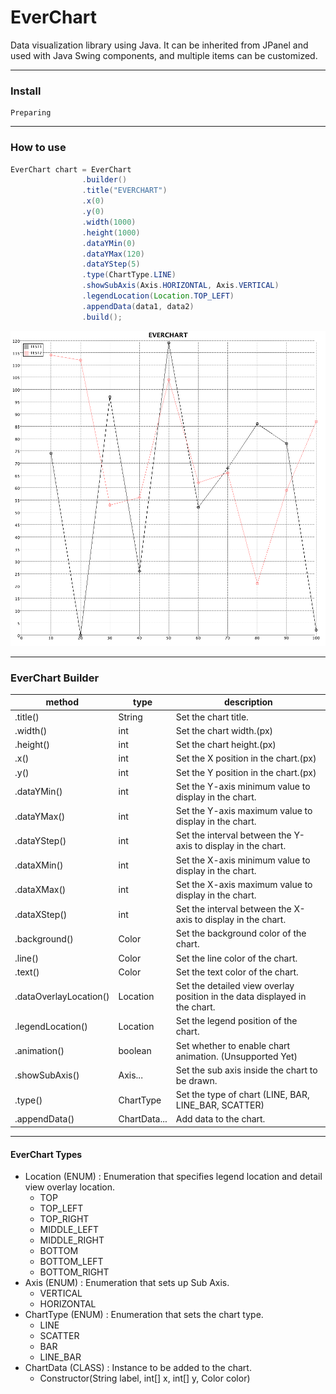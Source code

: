 # EverChart
Data visualization library using Java. It can be inherited from JPanel and used with Java Swing components, and multiple items can be customized.

---

### Install

```
Preparing
```

---

### How to use

```java
EverChart chart = EverChart
                .builder()
                .title("EVERCHART")
                .x(0)
                .y(0)
                .width(1000)
                .height(1000)
                .dataYMin(0)
                .dataYMax(120)
                .dataYStep(5)
                .type(ChartType.LINE)
                .showSubAxis(Axis.HORIZONTAL, Axis.VERTICAL)
                .legendLocation(Location.TOP_LEFT)
                .appendData(data1, data2)
                .build();
```

![PREVIEW](https://github.com/jy2694/EverChart/blob/main/README-EXAMPLE.png?raw=true)

---

### EverChart Builder

| method                 | type         | description                                                                |
|------------------------|--------------|----------------------------------------------------------------------------|
| .title()               | String       | Set the chart title.                                                       |
| .width()               | int          | Set the chart width.(px)                                                   |
| .height()              | int          | Set the chart height.(px)                                                  |
| .x()                   | int          | Set the X position in the chart.(px)                                       |
| .y()                   | int          | Set the Y position in the chart.(px)                                       |
| .dataYMin()            | int          | Set the Y-axis minimum value to display in the chart.                      |
| .dataYMax()            | int          | Set the Y-axis maximum value to display in the chart.                      |
| .dataYStep()           | int          | Set the interval between the Y-axis to display in the chart.               |
| .dataXMin()            | int          | Set the X-axis minimum value to display in the chart.                      |
| .dataXMax()            | int          | Set the X-axis maximum value to display in the chart.                      |
| .dataXStep()           | int          | Set the interval between the X-axis to display in the chart.               |
| .background()          | Color        | Set the background color of the chart.                                     |
| .line()                | Color        | Set the line color of the chart.                                           |
| .text()                | Color        | Set the text color of the chart.                                           |
| .dataOverlayLocation() | Location     | Set the detailed view overlay position in the data displayed in the chart. |
| .legendLocation()      | Location     | Set the legend position of the chart.                                      |
| .animation()           | boolean      | Set whether to enable chart animation. (Unsupported Yet)                   |
| .showSubAxis()         | Axis...      | Set the sub axis inside the chart to be drawn.                             |
| .type()                | ChartType    | Set the type of chart (LINE, BAR, LINE_BAR, SCATTER)                       |
| .appendData()          | ChartData... | Add data to the chart.                                                     |

---

#### EverChart Types

* Location (ENUM) : Enumeration that specifies legend location and detail view overlay location.
  + TOP
  + TOP_LEFT
  + TOP_RIGHT
  + MIDDLE_LEFT
  + MIDDLE_RIGHT
  + BOTTOM
  + BOTTOM_LEFT
  + BOTTOM_RIGHT
* Axis (ENUM) : Enumeration that sets up Sub Axis.
  + VERTICAL
  + HORIZONTAL
* ChartType (ENUM) : Enumeration that sets the chart type.
  + LINE
  + SCATTER
  + BAR
  + LINE_BAR
* ChartData (CLASS) : Instance to be added to the chart.
  + Constructor(String label, int[] x, int[] y, Color color)
